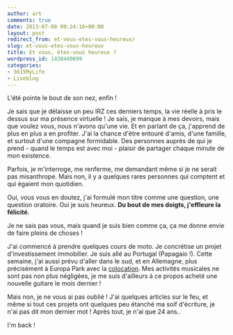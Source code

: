 ```yaml
---
author: art
comments: true
date: 2013-07-08 09:24:16+00:00
layout: post
redirect_from: et-vous-etes-vous-heureux/
slug: et-vous-etes-vous-heureux
title: Et vous, êtes-vous heureux ?
wordpress_id: 1438449099
categories:
- 3615MyLife
- Liveblog
---
```


L'été pointe le bout de son nez, enfin !

Je sais que je délaisse un peu IRZ ces derniers temps, la vie réelle à pris le dessus sur ma présence virtuelle ! Je sais, je manque à mes devoirs, mais que voulez vous, nous n'avons qu'une vie. Et en parlant de ça, j'apprend de plus en plus a en profiter. J'ai la chance d'être entouré d'amis, d'une famille, et surtout d'une compagne formidable. Des personnes auprès de qui je prend - quand le temps est avec moi - plaisir de partager chaque minute de mon existence. <!-- more -->

Parfois, je m'interroge, me renferme, me demandant même si je ne serait pas misanthrope. Mais non, il y a quelques rares personnes qui comptent et qui égaient mon quotidien.

Oui, vous vous en doutez, j'ai formulé mon titre comme une question, une question oratoire. Oui je suis heureux. **Du bout de mes doigts, j'effleure la félicité**.

Je ne sais pas vous, mais quand je suis bien comme ça, ça me donne envie de faire pleins de choses !

J'ai commencé à prendre quelques cours de moto. Je concrétise un projet d'investissement immobilier. Je suis allé au Portugal (Papagaio !). Cette semaine, j'ai aussi prévu d'aller dans le sud, et en Allemagne, plus précisément à Europa Park avec la [colocation](https://irz.fr/recherche?q=colocation). Mes activités musicales ne sont pas non plus négligées, je me suis d'ailleurs à ce propos acheté une nouvelle guitare le mois dernier !

Mais non, je ne vous ai pas oublié ! J'ai quelques articles sur le feu, et même si tout ces projets ont quelques peu étanché ma soif d'écriture, je n'ai pas dit mon dernier mot ! Après tout, je n'ai que 24 ans..

I'm back !
